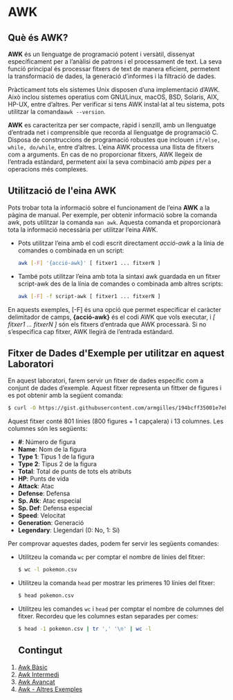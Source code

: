 # AWK


## Què és AWK?

**AWK** és un llenguatge de programació potent i versàtil, dissenyat específicament per a l’anàlisi de patrons i el processament de text. La seva funció principal és processar fitxers de text de manera eficient, permetent la transformació de dades, la generació d’informes i la filtració de dades.

Pràcticament tots els sistemes Unix disposen d’una implementació d’AWK. Això inclou sistemes operatius com GNU/Linux, macOS, BSD, Solaris, AIX, HP-UX, entre d’altres. Per verificar si tens AWK instal·lat al teu sistema, pots utilitzar la comanda`awk --version`.

**AWK** es caracteritza per ser compacte, ràpid i senzill, amb un llenguatge d’entrada net i comprensible que recorda al llenguatge de programació C. Disposa de construccions de programació robustes que inclouen `if/else, while, do/while`, entre d’altres. L’eina AWK processa una llista de fitxers com a arguments. En cas de no proporcionar fitxers, AWK llegeix de l’entrada estàndard, permetent així la seva combinació amb *pipes* per a operacions més complexes.

## Utilització de l'eina AWK

Pots trobar tota la informació sobre el funcionament de l’eina **AWK** a la pàgina de manual. Per exemple, per obtenir informació sobre la comanda awk, pots utilitzar la comanda `man awk`. Aquesta comanda et proporcionarà tota la informació necessària per utilitzar l’eina AWK.

* Pots utilitzar l’eina amb el codi escrit directament *acció-awk* a la línia de comandes o combinada en un script:

    ```sh
    awk [-F] '{acció-awk}' [ fitxer1 ... fitxerN ]
    ```

* També pots utilitzar l’eina amb tota la sintaxi awk guardada en un fitxer script-awk des de la línia de comandes o combinada amb altres scripts:
  
    ```sh
    awk [-F] -f script-awk [ fitxer1 ... fitxerN ]
    ```

En aquests exemples, [-F] és una opció que permet especificar el caràcter delimitador de camps, **{acció-awk}** és el codi AWK que vols executar, i *[ fitxer1 ... fitxerN ]* són els fitxers d’entrada que AWK processarà. Si no s’especifica cap fitxer, AWK llegirà de l’entrada estàndard.

## Fitxer de Dades d'Exemple per utilitzar en aquest Laboratori

En aquest laboratori, farem servir un fitxer de dades específic com a conjunt de dades d’exemple. Aquest fitxer representa un fittxer de figures i es pot obtenir amb la següent comanda:

```bash
$ curl -O https://gist.githubusercontent.com/armgilles/194bcff35001e7eb53a2a8b441e8b2c6/raw/92200bc0a673d5ce2110aaad4544ed6c4010f687/pokemon.csv
```

Aquest fitxer conté 801 línies (800 figures + 1 capçalera) i 13 columnes. Les columnes són les següents:

* **#**: Número de figura
* **Name**: Nom de la figura
* **Type 1**: Tipus 1 de la figura
* **Type 2**: Tipus 2 de la figura
* **Total**: Total de punts de tots els atributs
* **HP**: Punts de vida
* **Attack**: Atac
* **Defense**: Defensa
* **Sp. Atk**: Atac especial
* **Sp. Def**: Defensa especial
* **Speed**: Velocitat
* **Generation**: Generació
* **Legendary**: Llegendari (0: No, 1: Sí)

Per comprovar aquestes dades, podem fer servir les següents comandes:

* Utilitzeu la comanda `wc` per comptar el nombre de línies del fitxer:

    ```bash
    $ wc -l pokemon.csv
    ```

* Utilitzeu la comanda `head` per mostrar les primeres 10 línies del fitxer:

    ```bash
    $ head pokemon.csv
    ```

* Utilitzeu les comandes `wc` i `head` per comptar el nombre de columnes del fitxer. Recordeu que les columnes estan separades per comes:

    ```bash
    $ head -1 pokemon.csv | tr ',' '\n' | wc -l
    ```
    
    ## Contingut

1. [Awk Bàsic](./awk-basic.md)
2. [Awk Intermedi](./awk-intermediate.md)
3. [Awk Avançat](./awk-advanced.md)
4. [Awk - Altres Exemples](./awk-altres-exemples.md)



